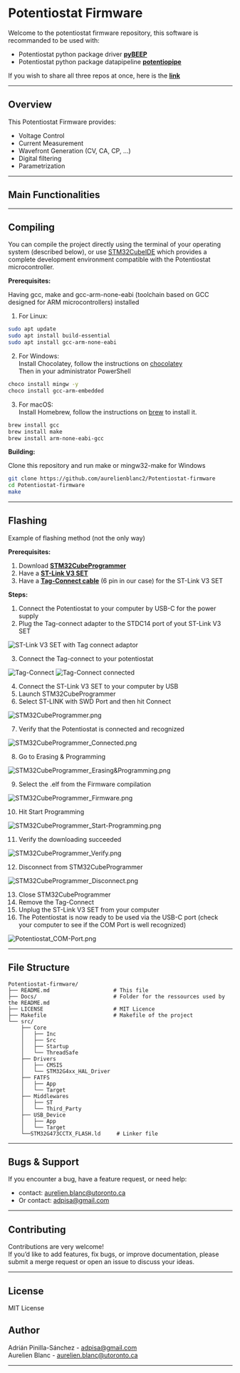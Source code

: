# Potentiostat Firmware

Welcome to the potentiostat firmware repository, this software is recommanded to be used with: 
- Potentiostat python package driver [**pyBEEP**](https://github.com/aurelienblanc2/Potentiostat-driver-pyBEEP)
- Potentiostat python package datapipeline [**potentiopipe**](https://github.com/aurelienblanc2/Potentiostat-datapipeline)

If you wish to share all three repos at once, here is the [**link**](https://github.com/stars/aurelienblanc2/lists/potentiostat)

---

## Overview

This Potentiostat Firmware provides:
- Voltage Control
- Current Measurement
- Wavefront Generation (CV, CA, CP, ...)
- Digital filtering 
- Parametrization

---

## Main Functionalities

---

## Compiling

You can compile the project directly using the terminal of your operating system (described below), or use 
[STM32CubeIDE](https://www.st.com/en/development-tools/stm32cubeide.html) which provides a complete development 
environment compatible with the Potentiostat microcontroller.

**Prerequisites:**

Having gcc, make and gcc-arm-none-eabi (toolchain based on GCC designed for ARM microcontrollers) installed  

1. For Linux:
```bash
sudo apt update
sudo apt install build-essential
sudo apt install gcc-arm-none-eabi
```

2. For Windows:  
Install Chocolatey, follow the instructions on [chocolatey](https://chocolatey.org/install)  
Then in your administrator PowerShell
```bash
choco install mingw -y
choco install gcc-arm-embedded
```

3. For macOS:  
Install Homebrew, follow the instructions on [brew](https://brew.sh/) to install it.
```bash
brew install gcc
brew install make
brew install arm-none-eabi-gcc
```

**Building:**

Clone this repository and run make or mingw32-make for Windows

```bash
git clone https://github.com/aurelienblanc2/Potentiostat-firmware
cd Potentiostat-firmware
make 
```

---

## Flashing

Example of flashing method (not the only way)

**Prerequisites:**  
1. Download [**STM32CubeProgrammer**](https://www.st.com/en/development-tools/stm32cubeprog.html)  
2. Have a [**ST-Link V3 SET**](https://www.st.com/en/development-tools/stlink-v3set.html)  
3. Have a [**Tag-Connect cable**](https://www.tag-connect.com/debugger-cable-selection-installation-instructions/stlink-v3set#130_126_180)
   (6 pin in our case) for the ST-Link V3 SET

**Steps:**
1. Connect the Potentiostat to your computer by USB-C for the power supply
2. Plug the Tag-connect adapter to the STDC14 port of yout ST-Link V3 SET

![ST-Link V3 SET with Tag connect adaptor](Docs/ST-LinkV3_Tag-Connect.png)

3. Connect the Tag-connect to your potentiostat  

![Tag-Connect](Docs/Tag-Connect_Potentiostat2.png)
![Tag-Connect connected](Docs/Tag-Connect_Potentiostat.png)

4. Connect the ST-Link V3 SET to your computer by USB
5. Launch STM32CubeProgrammer
6. Select ST-LINK with SWD Port and then hit Connect 

![STM32CubeProgrammer.png](Docs/STM32CubeProgrammer.png)

7. Verify that the Potentiostat is connected and recognized

![STM32CubeProgrammer_Connected.png](Docs/STM32CubeProgrammer_Connected.png)

8. Go to Erasing & Programming

![STM32CubeProgrammer_Erasing&Programming.png](Docs/STM32CubeProgrammer_Erasing%26Programming.png)

9. Select the .elf from the Firmware compilation

![STM32CubeProgrammer_Firmware.png](Docs/STM32CubeProgrammer_Firmware.png)

10. Hit Start Programming

![STM32CubeProgrammer_Start-Programming.png](Docs/STM32CubeProgrammer_Start-Programming.png)

11. Verify the downloading succeeded

![STM32CubeProgrammer_Verify.png](Docs/STM32CubeProgrammer_Verify.png)

12. Disconnect from STM32CubeProgrammer

![STM32CubeProgrammer_Disconnect.png](Docs/STM32CubeProgrammer_Disconnect.png)

13. Close STM32CubeProgrammer
14. Remove the Tag-Connect
15. Unplug the ST-Link V3 SET from your computer 
16. The Potentiostat is now ready to be used via the USB-C port (check your computer to see if the COM Port is 
well recognized)

![Potentiostat_COM-Port.png](Docs/Potentiostat_COM-Port.png)

---


## File Structure

```
Potentiostat-firmware/
├── README.md                    # This file
├── Docs/                        # Folder for the ressources used by the README.md
├── LICENSE                      # MIT Licence
├── Makefile                     # Makefile of the project
└── src/
    ├── Core
    │   ├── Inc
    │   ├── Src
    │   ├── Startup
    │   └── ThreadSafe
    ├── Drivers
    │   ├── CMSIS
    │   └── STM32G4xx_HAL_Driver
    ├── FATFS
    │   ├── App
    │   └── Target
    ├── Middlewares
    │   ├── ST
    │   └── Third_Party
    ├── USB_Device
    │   ├── App
    │   └── Target
    └──STM32G473CCTX_FLASH.ld     # Linker file
```

---

## Bugs & Support

If you encounter a bug, have a feature request, or need help:
- contact: aurelien.blanc@utoronto.ca
- Or contact: adpisa@gmail.com

---

## Contributing

Contributions are very welcome!  
If you’d like to add features, fix bugs, or improve documentation, please submit a merge request or open an issue to discuss your ideas.

---
## License

MIT License

## Author

Adrián Pinilla-Sánchez - adpisa@gmail.com  
Aurelien Blanc - aurelien.blanc@utoronto.ca

---